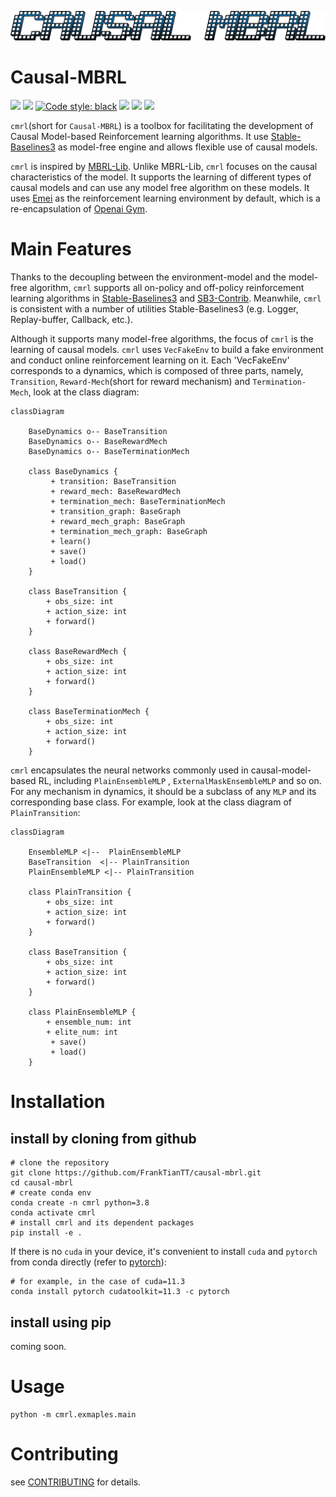 ![](/docs/cmrl_logo.png)

# Causal-MBRL

<a href="https://github.com/FrankTianTT/causal-mbrl"><img src="https://github.com/FrankTianTT/causal-mbrl/actions/workflows/ci.yml/badge.svg"></a>
<a href="https://github.com/FrankTianTT/causal-mbrl"><img src="https://codecov.io/github/FrankTianTT/causal-mbrl/branch/main/graph/badge.svg"></a>
<a href="https://github.com/psf/black"><img alt="Code style: black" src="https://img.shields.io/badge/code%20style-black-000000.svg"></a>
<a href="https://github.com/FrankTianTT/causal-mbrl/blob/main/LICENSE"><img src="https://img.shields.io/badge/license-MIT-blue.svg"></a>
<a href="https://pre-commit.com/"><img src="https://img.shields.io/badge/pre--commit-enabled-brightgreen?logo=pre-commit&logoColor=white"></a>
<a href="https://www.python.org/downloads/release/python-380/"><img src="https://img.shields.io/badge/python-3.8-brightgreen"></a>

`cmrl`(short for `Causal-MBRL`) is a toolbox for facilitating the development of Causal Model-based Reinforcement
learning algorithms. It use [Stable-Baselines3](https://github.com/DLR-RM/stable-baselines3) as model-free engine and
allows flexible use of causal models.

`cmrl` is inspired by [MBRL-Lib](https://github.com/facebookresearch/mbrl-lib). Unlike MBRL-Lib, `cmrl` focuses on the
causal characteristics of the model. It supports the learning of different types of causal models and can use any model
free algorithm on these models. It uses [Emei](https://github.com/FrankTianTT/emei) as the reinforcement learning
environment by default, which is a re-encapsulation of [Openai Gym](https://github.com/openai/gym).

# Main Features

Thanks to the decoupling between the environment-model and the model-free algorithm, `cmrl` supports all on-policy and
off-policy reinforcement learning algorithms in [Stable-Baselines3](https://github.com/DLR-RM/stable-baselines3)
and [SB3-Contrib](https://github.com/Stable-Baselines-Team/stable-baselines3-contrib). Meanwhile, `cmrl` is consistent
with a number of utilities Stable-Baselines3 (e.g. Logger, Replay-buffer, Callback, etc.).

Although it supports many model-free algorithms, the focus of `cmrl` is the learning of causal models. `cmrl`
uses `VecFakeEnv` to build a fake environment and conduct online reinforcement learning on it. Each 'VecFakeEnv'
corresponds to a dynamics, which is composed of three parts, namely, `Transition`, `Reward-Mech`(short for reward
mechanism) and `Termination-Mech`, look at the class diagram:

```mermaid
classDiagram

    BaseDynamics o-- BaseTransition
    BaseDynamics o-- BaseRewardMech
    BaseDynamics o-- BaseTerminationMech

    class BaseDynamics {
         + transition: BaseTransition
         + reward_mech: BaseRewardMech
         + termination_mech: BaseTerminationMech
         + transition_graph: BaseGraph
         + reward_mech_graph: BaseGraph
         + termination_mech_graph: BaseGraph
         + learn()
         + save()
         + load()
    }

    class BaseTransition {
        + obs_size: int
        + action_size: int
        + forward()
    }

    class BaseRewardMech {
        + obs_size: int
        + action_size: int
        + forward()
    }

    class BaseTerminationMech {
        + obs_size: int
        + action_size: int
        + forward()
    }
```

`cmrl` encapsulates the neural networks commonly used in causal-model-based RL, including `PlainEnsembleMLP`
, `ExternalMaskEnsembleMLP` and so on. For any mechanism in dynamics, it should be a subclass of any `MLP` and its
corresponding base class. For example, look at the class diagram of `PlainTransition`:

```mermaid
classDiagram

    EnsembleMLP <|--  PlainEnsembleMLP
    BaseTransition  <|-- PlainTransition
    PlainEnsembleMLP <|-- PlainTransition

    class PlainTransition {
        + obs_size: int
        + action_size: int
        + forward()
    }

    class BaseTransition {
        + obs_size: int
        + action_size: int
        + forward()
    }

    class PlainEnsembleMLP {
        + ensemble_num: int
        + elite_num: int
         + save()
         + load()
    }

```

# Installation

## install by cloning from github

```shell
# clone the repository
git clone https://github.com/FrankTianTT/causal-mbrl.git
cd causal-mbrl
# create conda env
conda create -n cmrl python=3.8
conda activate cmrl
# install cmrl and its dependent packages
pip install -e .
```

If there is no `cuda` in your device, it's convenient to install `cuda` and `pytorch` from conda directly (refer
to [pytorch](https://pytorch.org/get-started/locally/)):

````shell
# for example, in the case of cuda=11.3
conda install pytorch cudatoolkit=11.3 -c pytorch
````

## install using pip

coming soon.

# Usage

```shell
python -m cmrl.exmaples.main
```

# Contributing

see [CONTRIBUTING](CONTRIBUTING.md) for details.
